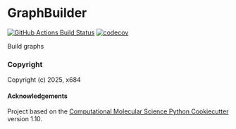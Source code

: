 GraphBuilder
==============================
[//]: # (Badges)
[![GitHub Actions Build Status](https://github.com/nmayhall-vt/graphbuilder/workflows/CI/badge.svg)](https://github.com/nmayhall-vt/graphbuilder/actions?query=workflow%3ACI)
[![codecov](https://codecov.io/gh/nmayhall-vt/GraphBuilder/branch/main/graph/badge.svg)](https://codecov.io/gh/nmayhall-vt/GraphBuilder/branch/main)


Build graphs

### Copyright

Copyright (c) 2025, x684


#### Acknowledgements
 
Project based on the 
[Computational Molecular Science Python Cookiecutter](https://github.com/molssi/cookiecutter-cms) version 1.10.
